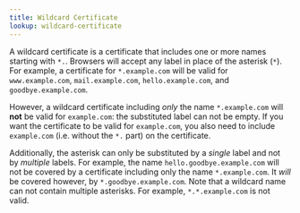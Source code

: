```yaml
---
title: Wildcard Certificate
lookup: wildcard-certificate
---
```

A wildcard certificate is a certificate that includes one or more names starting with `*.`. Browsers will accept any label in place of the asterisk (`*`). For example, a certificate for `*.example.com` will be valid for `www.example.com`, `mail.example.com`, `hello.example.com`, and `goodbye.example.com`.

However, a wildcard certificate including *only* the name `*.example.com` will **not** be valid for `example.com`: the substituted label can not be empty. If you want the certificate to be valid for `example.com`, you also need to include `example.com` (i.e. without the `*.` part) on the certificate.

Additionally, the asterisk can only be substituted by a *single* label and not by *multiple* labels. For example, the name `hello.goodbye.example.com` will not be covered by a certificate including only the name `*.example.com`. It *will* be covered however, by `*.goodbye.example.com`. Note that a wildcard name can not contain multiple asterisks. For example, `*.*.example.com` is not valid.
